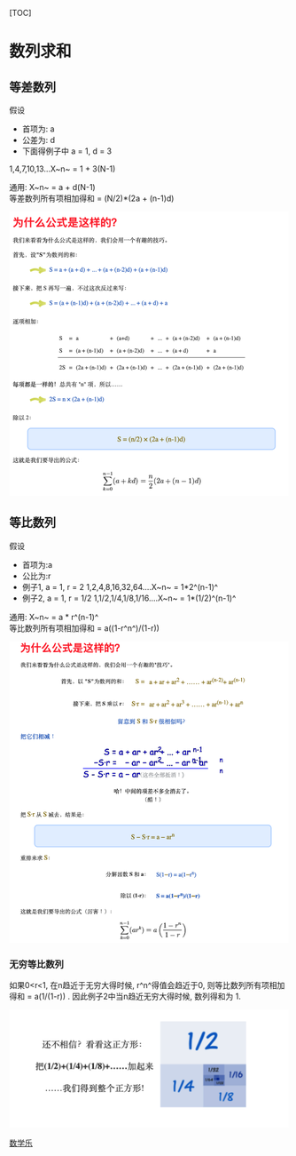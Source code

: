 [TOC]
# 数列求和
## 等差数列
假设  
* 首项为: a
* 公差为: d 
* 下面得例子中 a = 1, d = 3
  

1,4,7,10,13...X~n~  = 1  + 3(N-1)  

通用: X~n~  = a  + d(N-1)  
等差数列所有项相加得和 = (N/2)*(2a + (n-1)d)  

![arithmeticProgression.png](../images/arithmeticProgression.png)

## 等比数列
假设  
* 首项为:a
* 公比为:r
* 例子1, a = 1, r = 2
1,2,4,8,16,32,64....X~n~  = 1*2^(n-1)^  
* 例子2, a = 1, r = 1/2
1,1/2,1/4,1/8,1/16....X~n~  = 1*(1/2)^(n-1)^  

 通用: X~n~  = a * r^(n-1)^    
 等比数列所有项相加得和 = a((1-r^n^)/(1-r))   

![geometricProgression.png](../images/geometricProgression.png)

### 无穷等比数列
如果0<r<1, 在n趋近于无穷大得时候, r^n^得值会趋近于0,  则等比数列所有项相加得和 = a(1/(1-r)) .
因此例子2中当n趋近无穷大得时候,  数列得和为 1.  

![listAllAddEqualToOne.png](../images/listAllAddEqualToOne.png)

[数学乐](https://www.shuxuele.com/search/search.html?query=等差数列&submit=&search=1#ff)